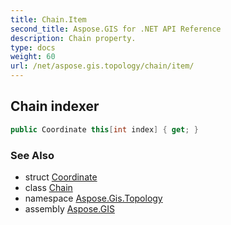 ```yaml
---
title: Chain.Item
second_title: Aspose.GIS for .NET API Reference
description: Chain property. 
type: docs
weight: 60
url: /net/aspose.gis.topology/chain/item/
---
```

## Chain indexer

```csharp
public Coordinate this[int index] { get; }
```

### See Also

* struct [Coordinate](../../../aspose.gis.common/coordinate/)
* class [Chain](../)
* namespace [Aspose.Gis.Topology](../../chain/)
* assembly [Aspose.GIS](../../../)


